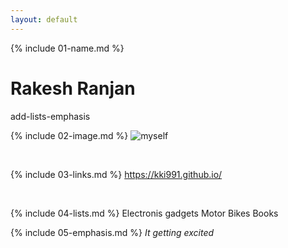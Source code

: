```yaml
---
layout: default
---
```


{% include 01-name.md %}
# Rakesh Ranjan

add-lists-emphasis
<br>

{% include 02-image.md %}
![myself](https://user-images.githubusercontent.com/80355078/111800139-ad3ec500-88f1-11eb-971d-eb8fec2cf6cb.jpeg)

<br>

{% include 03-links.md %}
https://kki991.github.io/

<br>

{% include 04-lists.md %}
Electronis gadgets
Motor Bikes
Books
<br>


{% include 05-emphasis.md %}
*It getting excited*
